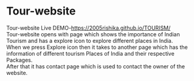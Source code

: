 # Tour-website
Tour-website Live DEMO-https://2005rishika.github.io/TOURISM/<br>
Tour-website opens with page which shows the importance of Indian Tourism and has a explore icon to explore different places in India.<br>
When we press Explore icon then it takes to another page which has the information of different tourism Places of India and their respective Packages.<br>
After that it has contact page which is used to contact the owner of the website.
